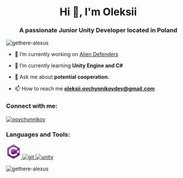 <h1 align="center">Hi 👋, I'm Oleksii</h1>
<h3 align="center">A passionate Junior Unity Developer located in Poland</h3>

<p align="left"> <img src="https://komarev.com/ghpvc/?username=gethere-alexus&label=Profile%20views&color=0e75b6&style=flat" alt="gethere-alexus" /> </p>

- 🔭 I’m currently working on [Alien Defenders](https://github.com/gethere-alexus/MobileRunner)

- 🌱 I’m currently learning **Unity Engine and C#**

- 💬 Ask me about **potential cooperation.**

- 📫 How to reach me **oleksii.ovchynnikovdev@gmail.com**

<h3 align="left">Connect with me:</h3>
<p align="left">
<a href="https://linkedin.com/in/oovchynnikov" target="blank"><img align="center" src="https://raw.githubusercontent.com/rahuldkjain/github-profile-readme-generator/master/src/images/icons/Social/linked-in-alt.svg" alt="oovchynnikov" height="30" width="40" /></a>
</p>

<h3 align="left">Languages and Tools:</h3>
<p align="left"> <a href="https://www.w3schools.com/cs/" target="_blank" rel="noreferrer"> <img src="https://raw.githubusercontent.com/devicons/devicon/master/icons/csharp/csharp-original.svg" alt="csharp" width="40" height="40"/> </a> <a href="https://git-scm.com/" target="_blank" rel="noreferrer"> <img src="https://www.vectorlogo.zone/logos/git-scm/git-scm-icon.svg" alt="git" width="40" height="40"/> </a> <a href="https://unity.com/" target="_blank" rel="noreferrer"> <img src="https://www.vectorlogo.zone/logos/unity3d/unity3d-icon.svg" alt="unity" width="40" height="40"/> </a> </p>

<p><img align="center" src="https://github-readme-streak-stats.herokuapp.com/?user=gethere-alexus&theme=highcontrast" alt="gethere-alexus" /></p>

